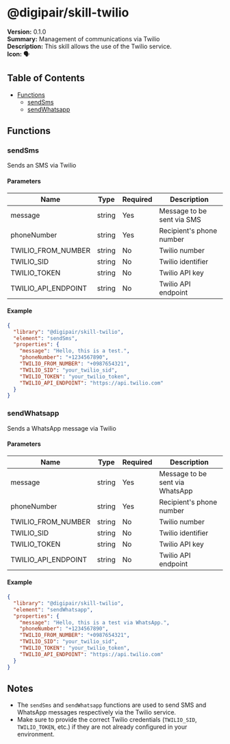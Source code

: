 # @digipair/skill-twilio

**Version:** 0.1.0  
**Summary:** Management of communications via Twilio  
**Description:** This skill allows the use of the Twilio service.  
**Icon:** 🗣

## Table of Contents

- [Functions](#functions)
  - [sendSms](#sendsms)
  - [sendWhatsapp](#sendwhatsapp)

## Functions

### sendSms

Sends an SMS via Twilio

#### Parameters

| Name                | Type   | Required | Description                        |
|---------------------|--------|----------|------------------------------------|
| message             | string | Yes      | Message to be sent via SMS        |
| phoneNumber         | string | Yes      | Recipient's phone number          |
| TWILIO_FROM_NUMBER  | string | No       | Twilio number                     |
| TWILIO_SID          | string | No       | Twilio identifier                 |
| TWILIO_TOKEN        | string | No       | Twilio API key                    |
| TWILIO_API_ENDPOINT | string | No       | Twilio API endpoint               |

#### Example

```json
{
  "library": "@digipair/skill-twilio",
  "element": "sendSms",
  "properties": {
    "message": "Hello, this is a test.",
    "phoneNumber": "+1234567890",
    "TWILIO_FROM_NUMBER": "+0987654321",
    "TWILIO_SID": "your_twilio_sid",
    "TWILIO_TOKEN": "your_twilio_token",
    "TWILIO_API_ENDPOINT": "https://api.twilio.com"
  }
}
```

### sendWhatsapp

Sends a WhatsApp message via Twilio

#### Parameters

| Name                | Type   | Required | Description                        |
|---------------------|--------|----------|------------------------------------|
| message             | string | Yes      | Message to be sent via WhatsApp    |
| phoneNumber         | string | Yes      | Recipient's phone number          |
| TWILIO_FROM_NUMBER  | string | No       | Twilio number                     |
| TWILIO_SID          | string | No       | Twilio identifier                 |
| TWILIO_TOKEN        | string | No       | Twilio API key                    |
| TWILIO_API_ENDPOINT | string | No       | Twilio API endpoint               |

#### Example

```json
{
  "library": "@digipair/skill-twilio",
  "element": "sendWhatsapp",
  "properties": {
    "message": "Hello, this is a test via WhatsApp.",
    "phoneNumber": "+1234567890",
    "TWILIO_FROM_NUMBER": "+0987654321",
    "TWILIO_SID": "your_twilio_sid",
    "TWILIO_TOKEN": "your_twilio_token",
    "TWILIO_API_ENDPOINT": "https://api.twilio.com"
  }
}
```

## Notes

- The `sendSms` and `sendWhatsapp` functions are used to send SMS and WhatsApp messages respectively via the Twilio service.
- Make sure to provide the correct Twilio credentials (`TWILIO_SID`, `TWILIO_TOKEN`, etc.) if they are not already configured in your environment.